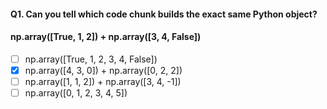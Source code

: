 #### Q1. Can you tell which code chunk builds the exact same Python object?
#### np.array([True, 1, 2]) + np.array([3, 4, False])
- [ ] np.array([True, 1, 2, 3, 4, False])
- [x] np.array([4, 3, 0]) + np.array([0, 2, 2])
- [ ] np.array([1, 1, 2]) + np.array([3, 4, -1])
- [ ] np.array([0, 1, 2, 3, 4, 5])
